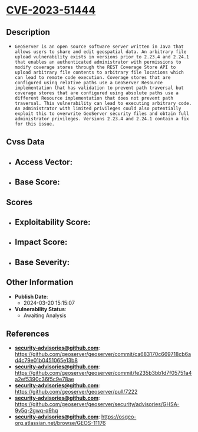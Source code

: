 
# [CVE-2023-51444](https://cve.mitre.org/cgi-bin/cvename.cgi?name=CVE-2023-51444)

## Description

- `GeoServer is an open source software server written in Java that allows users to share and edit geospatial data. An arbitrary file upload vulnerability exists in versions prior to 2.23.4 and 2.24.1 that enables an authenticated administrator with permissions to modify coverage stores through the REST Coverage Store API to upload arbitrary file contents to arbitrary file locations which can lead to remote code execution. Coverage stores that are configured using relative paths use a GeoServer Resource implementation that has validation to prevent path traversal but coverage stores that are configured using absolute paths use a different Resource implementation that does not prevent path traversal. This vulnerability can lead to executing arbitrary code. An administrator with limited privileges could also potentially exploit this to overwrite GeoServer security files and obtain full administrator privileges. Versions 2.23.4 and 2.24.1 contain a fix for this issue.`

## Cvss Data

- **Access Vector**:
  - 
- **Base Score**:
  - 

## Scores

- **Exploitability Score**:
  - 
- **Impact Score**:
  - 
- **Base Severity**:
  - 

## Other Information

- **Publish Date**:
  - 2024-03-20 15:15:07
- **Vulnerability Status**:
  - Awaiting Analysis

## References

- **security-advisories@github.com**: https://github.com/geoserver/geoserver/commit/ca683170c669718cb6ad4c79e01b0451065e13b8
- **security-advisories@github.com**: https://github.com/geoserver/geoserver/commit/fe235b3bb1d7f05751a4a2ef5390c36f5c9e78ae
- **security-advisories@github.com**: https://github.com/geoserver/geoserver/pull/7222
- **security-advisories@github.com**: https://github.com/geoserver/geoserver/security/advisories/GHSA-9v5q-2gwq-q9hq
- **security-advisories@github.com**: https://osgeo-org.atlassian.net/browse/GEOS-11176
